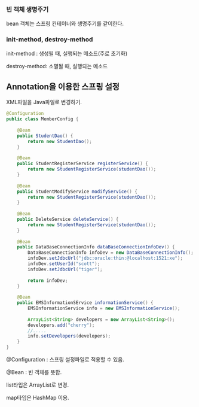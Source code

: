 ### 빈 객체 생명주기

bean 객체는 스프링 컨테이너와 생명주기를 같이한다.



### init-method, destroy-method

init-method : 생성될 때, 실행되는 메소드(주로 초기화)

destroy-method: 소멸될 때, 실행되는 메소드





## Annotation을 이용한 스프링 설정



XML파일을 Java파일로 변경하기.

```java
@Configuration
public class MemberConfig {
    
    @Bean
    public StudentDao() {
		return new StudentDao();
    }
    
    @Bean
    public StudentRegisterService registerService() {
        return new StudentRegisterService(studentDao());
    }
    
    @Bean
    public StudentModifyService modifyService() {
        return new StudentRegisterService(studentDao());
    }
    
    @Bean
    public DeleteService deleteService() {
        return new StudentRegisterService(studentDao());
    }
    
    @Bean
    public DataBaseConnectionInfo dataBaseConnectionInfoDev() {
		DataBaseConnectionInfo infoDev = new DataBaseConnectionInfo();
        infoDev.setJdbcUrl("jdbc:oracle:thin:@localhost:1521:xe");
        infoDev.setUserId("scott");
        infoDev.setJdbcUrl("tiger");
        
        return infoDev; 
    }
    
    @Bean
    public EMSInformationSErvice informationService() {
        EMSInformationService info = new EMSInformationService();
        
      	ArrayList<String> developers = new ArrayList<String>();
        developers.add("cherry");
        //.....
        info.setDevelopers(developers);
    }
}
```



@Configuration : 스프링 설정파일로 적용할 수 있음.

@Bean : 빈 객체를 뜻함.

list타입은 ArrayList로 변경.

map타입은 HashMap 이용.

